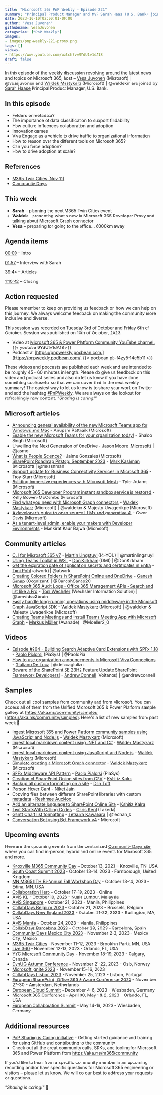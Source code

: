 ```yaml
---
title: "Microsoft 365 PnP Weekly - Episode 221"
summary: "Principal Product Manager and MVP Sarah Haas (U.S. Bank) joins Microsoft’s Vesa Juvonen and Waldek Mastykarz in a discussion on, plus new articles/videos."
date: 2023-10-10T02:00:01-00:00
author: "Vesa Juvonen"
githubname: VesaJuvonen
categories: ["PnP Weekly"]
images:
- images/pnp-weekly-221-promo.png
tags: []
videos:
- https://www.youtube.com/watch?v=9YdU1v1dA18
draft: false
---
```


In this episode of the weekly discussion revolving around the latest news and topics on Microsoft 365, host – [Vesa Juvonen](http://twitter.com/vesajuvonen) (Microsoft) | @vesajuvonen and [Waldek Mastykarz](http://twitter.com/waldekm) (Microsoft) | @waldekm are joined by [Sarah Haase](https://twitter.com/sarahhaase) Principal Product Manager, U.S. Bank.

## In this episode
 
- Folders or metadata?
- The importance of data classification to support findability
- How culture influences collaboration and adoption
- Innovation games
- Viva Engage as a vehicle to drive traffic to organizational information
- How to reason over the different tools on Microsoft 365?
- Can you force adoption?
- How to drive adoption at scale?

## References

- [M365 Twin Cities (Nov 11)](http://m365tc.com/)
- [Community Days](https://communitydays.org/)

## This week

- **Sarah** – planning the next M365 Twin Cities event
- **Waldek** – presenting what's new in Microsoft 365 Developer Proxy and talking about Microsoft Graph connector
- **Vesa** – preparing for going to the office... 6000km away


## Agenda items

[00:00](https://youtu.be/9YdU1v1dA18?t=0) – Intro

[01:57](https://youtu.be/9YdU1v1dA18?t=117) – Interview with Sarah

[39:44](https://youtu.be/9YdU1v1dA18?t=2384) – Articles

[1:10:42](https://youtu.be/9YdU1v1dA18?t=4242) – Closing

## Action requested

Please remember to keep on providing us feedback on how we can help on this journey. We always welcome feedback on making the community more inclusive and diverse.

This session was recorded on Tuesday 3rd of October and Friday 6th of October. Session was published on 10th of October, 2023.

*   Video at [Microsoft 365 & Power Platform Community YouTube channel.](https://aka.ms/m365pnp-videos)
    {{< youtube 9YdU1v1dA18 >}}
*   Podcast at [https://pnpweekly.podbean.com.](https://pnpweekly.podbean.com/)
    {{< podbean pb-f4zy5-14c5b11 >}}

These videos and podcasts are published each week and are intended to be roughly 45 - 60 minutes in length.  Please do give us feedback on this video and podcast series and also do let us know if you have done something cool/useful so that we can cover that in the next weekly summary! The easiest way to let us know is to share your work on Twitter and add the hashtag [#PnPWeekly](https://twitter.com/search?q=%23pnpweekly). We are always on the lookout for refreshingly new content. “_Sharing is caring!”_ 

## Microsoft articles


* [Announcing general availability of the new Microsoft Teams app for Windows and Mac](https://techcommunity.microsoft.com/t5/microsoft-teams-blog/announcing-general-availability-of-the-new-microsoft-teams-app/ba-p/3934603) - Anupam Pattnaik (Microsoft)
* [Enable the new Microsoft Teams for your organization today!](https://techcommunity.microsoft.com/t5/microsoft-teams-blog/enable-the-new-microsoft-teams-for-your-organization-today/ba-p/3945599) - Shaloo Singh (Microsoft)
* [Unveiling the Next Generation of OneDrive](https://techcommunity.microsoft.com/t5/microsoft-onedrive-blog/unveiling-the-next-generation-of-onedrive/ba-p/3935612) - [Jason Moore](https://twitter.com/jasmo) (Microsoft) | @jasmo
* [What is People Science?](https://techcommunity.microsoft.com/t5/microsoft-viva-blog/what-is-people-science/ba-p/3946621) - Jaime Gonzales (Microsoft)
* [SharePoint Roadmap Pitstop: September 2023](https://techcommunity.microsoft.com/t5/microsoft-sharepoint-blog/sharepoint-roadmap-pitstop-september-2023/ba-p/3943930) - [Mark Kashman](https://twitter.com/mkashman) (Microsoft) | @mkashman
* [Support update for Business Connectivity Services in Microsoft 365](https://techcommunity.microsoft.com/t5/microsoft-sharepoint-blog/support-update-for-business-connectivity-services-in-microsoft/ba-p/3938773) - Troy Starr (Microsoft)
* [Building immersive experiences with Microsoft Mesh](https://devblogs.microsoft.com/microsoft365dev/building-immersive-experiences-with-microsoft-mesh/) - Tyler Adams (Microsoft)
* [Microsoft 365 Developer Program instant sandbox service is restored](https://devblogs.microsoft.com/microsoft365dev/microsoft-365-developer-program-instant-sandbox-service-is-restored/) - Kelly Bowen-McCombs (Microsoft)
* [Find what you need with Microsoft Graph connectors](https://devblogs.microsoft.com/microsoft365dev/find-what-you-need-with-microsoft-graph-connectors/) - [Waldek Mastykarz](https://twitter.com/waldekm) (Microsoft) | @waldekm & Majesty Uwagerikpe (Microsoft)
* [A developer’s guide to open source LLMs and generative AI](https://github.blog/2023-10-05-a-developers-guide-to-open-source-llms-and-generative-ai/) - Gwen Davis (Microsoft)
* [As a tenant-level admin, enable your makers with Developer Environments](https://powerapps.microsoft.com/en-us/blog/as-a-tenant-level-admin-enable-your-makers-with-developer-environments/) - Mankirat Kaur Bajwa (Microsoft)

## Community articles

* [CLI for Microsoft 365 v7](https://pnp.github.io/blog/cli-for-microsoft-365/cli-for-microsoft-365-v7-0/) - [ Martin Lingstuyl](https://twitter.com/martinlingstuyl) (I4-YOU) | @martinlingstuyl
* [Using Teams Toolkit in WSL](https://donkirkham.com/blog/teamstoolkit-in-wsl/) - [Don Kirkham](https://twitter.com/DonKirkham) (DMI) | @DonKirkham
* [Get the expiration date of application secrets and certificates in Entra](https://blog.atwork.at/post/get-application-expiration-dates) - [Toni Pohl](https://twitter.com/atwork) (atwork) | @atwork
* [Creating Colored Folders in SharePoint Online and OneDrive](https://ganeshsanapblogs.wordpress.com/2023/09/10/creating-colored-folders-in-sharepoint-online-and-onedrive/) - [Ganesh Sanap](https://twitter.com/GaneshSanap20) (Cognizant) | @GaneshSanap20
* [Microsoft 365 Audit Logs - Office 365 Management APIs - Search and list like a Pro](https://twitter.com/tomvideo2brain/status/1709574276204929188?s=20) - [Tom Wechsler](https://twitter.com/tomvideo2brain) (Wechsler Information Solution) | @tomvideo2brain
* [Easily handle long-running operations using middleware in the Microsoft Graph JavaScript SDK](https://blog.mastykarz.nl/easily-handle-long-running-operations-middleware-microsoft-graph-javascript-sdk/) - [Waldek Mastykarz](https://twitter.com/waldekm) (Microsoft) | @waldekm & Majesty Uwagerikpe (Microsoft)
* [Creating Teams Meetings and install Teams Meeting App with Microsoft Graph]() - [Markus Möller](https://twitter.com/Moeller2_0) (Avanade) | @Moeller2_0

## Videos

* [Episode #264 - Building Search Adaptive Card Extensions with SPFx 1.18](https://www.youtube.com/watch?v=87ilSQBGJnk) - [Paolo Pialorsi](https://twitter.com/PaoloPia) (PiaSys) | @PaoloPia
* [How to use organization announcements in Microsoft Viva Connections](https://www.youtube.com/watch?v=BPTuZq776p0) - [Giuliano De Luca](https://twitter.com/DeLucaGiulian) | @delucagiulian
* [Beware of the SharePoint SE 23H2 Feature Update SharePoint Framework Developers!](https://www.youtube.com/watch?v=SMLlK9IvX4U) - [Andrew Connell](https://twitter.com/andrewconnell) (Voitanos) | @andrewconnell

## Samples

Check out all cool samples from community and from Microsoft. You can access all of them from the Unified Microsoft 365 & Power Platform sample gallery at [https://aka.ms/community/samples](https://aka.ms/community/samples). Here's a list of new samples from past week 🚀

* [Ingest Microsoft 365 and Power Platform community samples using JavaScript and Node.js](https://adoption.microsoft.com/en-us/sample-solution-gallery/sample/pnp-graph-connector-nodejs-javascript-solutiongallery/) - [Waldek Mastykarz](https://adoption.microsoft.com/en-us/sample-solution-gallery/waldekmastykarz/) (Microsoft)
* [Ingest local markdown content using .NET and C#](https://adoption.microsoft.com/en-us/sample-solution-gallery/sample/pnp-graph-connector-dotnet-csharp-markdown/) - [Waldek Mastykarz](https://adoption.microsoft.com/en-us/sample-solution-gallery/waldekmastykarz/) (Microsoft)
* [Ingest local markdown content using JavaScript and Node.js](https://adoption.microsoft.com/en-us/sample-solution-gallery/sample/pnp-graph-connector-nodejs-javascript-markdown/) - [Waldek Mastykarz](https://adoption.microsoft.com/en-us/sample-solution-gallery/waldekmastykarz/) (Microsoft)
* [Simulate creating a Microsoft Graph connector](https://adoption.microsoft.com/en-us/sample-solution-gallery/sample/pnp-m365proxy-microsoft-graph-connector/) - [Waldek Mastykarz](https://adoption.microsoft.com/en-us/sample-solution-gallery/waldekmastykarz/) (Microsoft)
* [SPFx Middleware API Pattern](https://adoption.microsoft.com/en-us/sample-solution-gallery/sample/pnp-spfx-reference-scenarios-spfx-middleware/) - [Paolo Pialorsi](https://adoption.microsoft.com/en-us/sample-solution-gallery/PaoloPia/) (PiaSys)
* [Creation of SharePoint Online sites from CSV](https://adoption.microsoft.com/en-us/sample-solution-gallery/sample/spo-bulk-creation-sharepoint-sites-csv/) - [Kshitiz Kalra](https://adoption.microsoft.com/en-us/sample-solution-gallery/kzkalra/)
* [Backup all custom formatting on a site](https://adoption.microsoft.com/en-us/sample-solution-gallery/sample/spo-export-all-customformatting/) - [Dan Toft](https://adoption.microsoft.com/en-us/sample-solution-gallery/Tanddant/)
* [Person Hover Card](https://adoption.microsoft.com/en-us/sample-solution-gallery/sample/pnp-list-formatting-person-hover-card/) - [Niket Jain](https://adoption.microsoft.com/sample-solution-gallery/NiketJain)
* [Copying files between different SharePoint libraries with custom metadata](https://adoption.microsoft.com/en-us/sample-solution-gallery/sample/spo-move-files-library-sites/) - [Reshmee Auckloo](https://adoption.microsoft.com/en-us/sample-solution-gallery/reshmee011/)
* [Add an alternate language to SharePoint Online Site](https://adoption.microsoft.com/en-us/sample-solution-gallery/sample/spo-add-language-settings/) - [Kshitiz Kalra](https://adoption.microsoft.com/en-us/sample-solution-gallery/kzkalra/)
* [Text StartsWith Calling Codes](https://adoption.microsoft.com/en-us/sample-solution-gallery/sample/pnp-list-formatting-text-startswith-callingcodes/) - [Chris Kent](https://adoption.microsoft.com/en-us/sample-solution-gallery/thechriskent/) (Takeda)
* [Gantt Chart list formatting](https://adoption.microsoft.com/en-us/sample-solution-gallery/sample/pnp-list-formatting-generic-gantt-chart/) - [Tetsuya Kawahara](https://twitter.com/techan_k) | @techan_k
* [Conversation Bot using Bot Framework v4](https://adoption.microsoft.com/en-us/sample-solution-gallery/sample/officedev-microsoft-teams-samples-bot-conversation-csharp/) - Microsoft


## Upcoming events

Here are the upcoming events from the centralized [Community Days site](https://communitydays.org/events?when=upcoming) where you can find in-person, hybrid and online events for Microsoft 365 and more.

* [Knoxville M365 Community Day](https://www.communitydays.org/event/2023-10-13/knoxville-m365-community-day) – October 13, 2023 – Knoxville, TN, USA
* [South Coast Summit 2023](https://www.southcoastsummit.com/) - October 13-14, 2023 - Farnborough, United Kingdom
* [MN M365 IITH Bi-Annual Fall Workshop Day](https://www.communitydays.org/event/2023-10-13/mn-m365-11th-bi-annual-fall-workshop-day) - October 13-14, 2023 - Edina, MN, USA
* [Collaboration Hero](https://www.communitydays.org/event/2023-10-17/collaboration-hero) - October 17-19, 2023 - Online
* [AMS KL](https://www.communitydays.org/event/2023-10-19/ams-kl) - October 19, 2023 - Kuala Lumpur, Malaysia
* [AMS Singapore](https://www.communitydays.org/event/2023-10-21/ams-singapore-23) - October 21, 2023 - Manila, Philippines
* [CollabDays Belgium 2023](https://www.collabdays.org/2023-belgium/) - October 21, 2023 - Brussels, Belgium
* [CollabDays New England 2023](https://www.collabdays.org/2023-ne/) - October 21-22, 2023 - Burlington, MA, USA
* [AMS Manila](https://www.communitydays.org/event/2023-10-24/ams-manila) - October 24, 2023 - Manila, Philippines
* [CollabDays Barcelona 2023](https://www.collabdays.org/2023-barcelona/) - October 28, 2023 - Barcelona, Spain
* [Community Days Mexico City 2023](https://www.communitydays.org/event/2023-11-02/community-days-mexico-city-2023) - November 2-3, 2023 - Mexico City, Mexico
* [M365 Twin Cities](https://www.communitydays.org/event/2023-11-11/m365-twin-cities) - November 11-12, 2023 - Brooklyn Partk, MN, USA
* [Live 360](https://www.communitydays.org/event/2023-11-12/live-360) - November 12-18, 2023 - Orlando, FL, USA
* [YYC Microsoft Community Day](https://www.communitydays.org/event/2023-11-18/yyc-microsoft-community-day) - November 18-19, 2023 - Calgary, Canada
* [DynUG Autumn Conference](https://www.communitydays.org/event/2023-11-21/dynug-autumn-conference) - November 21-22, 2023 - Oslo, Norway
* [Microsoft Ignite 2023](https://ignite.microsoft.com/) - November 15-16, 2023
* [CollabDays Lisbon 2023](https://www.collabdays.org/2023-lisbon/) - November 25, 2023 - Lisbon, Portugal
* [European SharePoint, Office 365 & Azure Conference 2023](https://www.sharepointeurope.com/) - November 27-30 - Amsterdam, Netherlands
* [European Cloud Summit](https://www.cloudsummit.eu/) - December 4-6, 2023 - Wiesbaden, Germany
* [Microsoft 365 Conference](https://m365conf.com/#!/) - April 30, May 1 & 2, 2023 - Orlando, FL, USA
* [European Collaboration Summit](https://collabsummit.eu/) - May 14-16, 2023 - Wiesbaden, Germany

## Additional resources

* [PnP Sharing is Caring initiative](https://aka.ms/sharing-is-caring) - Getting started guidance and training for using GitHub and contributing to the community
* Check out all the great community calls, SDKs, and tooling for Microsoft 365 and Power Platform from <https://aka.ms/m365/community>

If you’d like to hear from a specific community member in an upcoming recording and/or have specific questions for Microsoft 365 engineering or visitors – please let us know. We will do our best to address your requests or questions.

_"Sharing is caring!"_ 🧡

